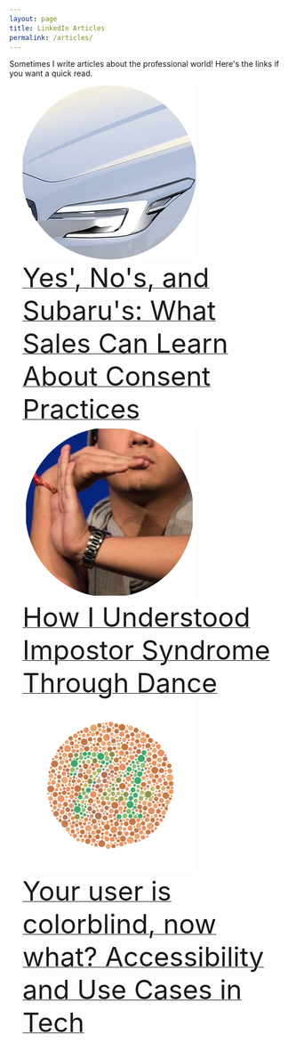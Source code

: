 ```yaml
---
layout: page
title: LinkedIn Articles
permalink: /articles/
---
```


Sometimes I write articles about the professional world! Here's the links if you want a quick read.

<ul style="list-style: none;">
	<li>
		<img src="/resources/SubaruLogo.png" height="312" width="312">
		<a href="https://www.linkedin.com/pulse/yes-nos-subarus-what-sales-can-learn-consent-practices-matthew-bogert" style="float:right;"><font size="48">Yes'​, No's, and Subaru's: What Sales Can Learn About Consent Practices</font></a>
	</li>
	<br/>
	<li>
		<img src="/resources/DanceLogo.png" height="312" width="312">
		<a href="https://www.linkedin.com/pulse/how-i-understood-impostor-syndrome-through-dance-matthew-bogert" style="float:right;"><font size="48">How I Understood Impostor Syndrome Through Dance</font></a>
	</li>	
	<br/>	
	<li>
		<img src="/resources/ColorblindLogo.png" height="312" width="312">
		<a href="https://www.linkedin.com/pulse/your-user-colorblind-now-what-accessibility-use-cases-matthew-bogert" style="float:right;"><font size="48">Your user is colorblind, now what? Accessibility and Use Cases in Tech</font></a>
	</li>
	<br/>
</ul>
